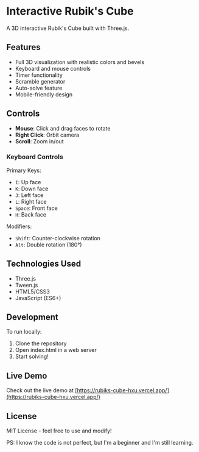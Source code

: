 # Interactive Rubik's Cube

A 3D interactive Rubik's Cube built with Three.js.

## Features
- Full 3D visualization with realistic colors and bevels
- Keyboard and mouse controls
- Timer functionality
- Scramble generator
- Auto-solve feature
- Mobile-friendly design

## Controls
- **Mouse**: Click and drag faces to rotate
- **Right Click**: Orbit camera
- **Scroll**: Zoom in/out

### Keyboard Controls
Primary Keys:
- `I`: Up face
- `K`: Down face
- `J`: Left face
- `L`: Right face
- `Space`: Front face
- `H`: Back face

Modifiers:
- `Shift`: Counter-clockwise rotation
- `Alt`: Double rotation (180°)

## Technologies Used
- Three.js
- Tween.js
- HTML5/CSS3
- JavaScript (ES6+)

## Development
To run locally:
1. Clone the repository
2. Open index.html in a web server
3. Start solving!

## Live Demo
Check out the live demo at [https://rubiks-cube-hxu.vercel.app/](https://rubiks-cube-hxu.vercel.app/)

## License
MIT License - feel free to use and modify! 

PS: I know the code is not perfect, but I'm a beginner and I'm still learning.